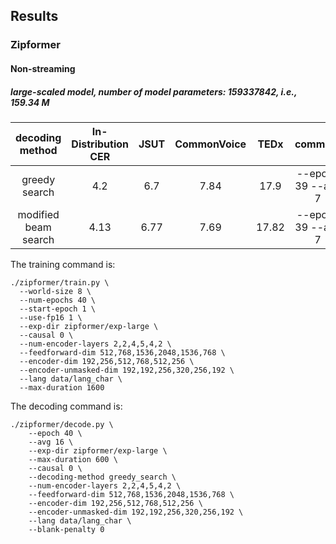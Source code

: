 ## Results

### Zipformer

#### Non-streaming

##### large-scaled model, number of model parameters: 159337842, i.e., 159.34 M

|   decoding method    | In-Distribution CER | JSUT | CommonVoice | TEDx  |      comment       |
| :------------------: | :-----------------: | :--: | :---------: | :---: | :----------------: |
|    greedy search     |         4.2         | 6.7  |    7.84     | 17.9  | --epoch 39 --avg 7 |
| modified beam search |        4.13         | 6.77 |    7.69     | 17.82 | --epoch 39 --avg 7 |

The training command is:

```shell
./zipformer/train.py \
  --world-size 8 \
  --num-epochs 40 \
  --start-epoch 1 \
  --use-fp16 1 \
  --exp-dir zipformer/exp-large \
  --causal 0 \
  --num-encoder-layers 2,2,4,5,4,2 \
  --feedforward-dim 512,768,1536,2048,1536,768 \
  --encoder-dim 192,256,512,768,512,256 \
  --encoder-unmasked-dim 192,192,256,320,256,192 \
  --lang data/lang_char \
  --max-duration 1600 
```

The decoding command is:

```shell
./zipformer/decode.py \
    --epoch 40 \
    --avg 16 \
    --exp-dir zipformer/exp-large \
    --max-duration 600 \
    --causal 0 \
    --decoding-method greedy_search \
    --num-encoder-layers 2,2,4,5,4,2 \
    --feedforward-dim 512,768,1536,2048,1536,768 \
    --encoder-dim 192,256,512,768,512,256 \
    --encoder-unmasked-dim 192,192,256,320,256,192 \
    --lang data/lang_char \
    --blank-penalty 0
```

